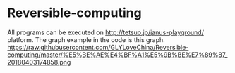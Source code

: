# Reversible-computing
All programs can be executed on http://tetsuo.jp/janus-playground/ platform.
The graph example in the code is this graph. https://raw.githubusercontent.com/GLYLoveChina/Reversible-computing/master/%E5%BE%AE%E4%BF%A1%E5%9B%BE%E7%89%87_20180403174858.png
